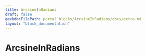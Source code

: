 ```yaml
---
title: ArcsineInRadians
draft: false
geekdocFilePath: portal_blocks/ArcsineInRadians/docs/extra.md
layout: "block_documentation"
---
```

# ArcsineInRadians